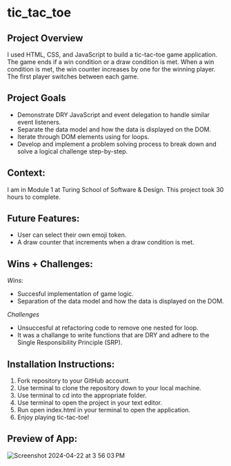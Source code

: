 # tic_tac_toe

## Project Overview
I used HTML, CSS, and JavaScript to build a tic-tac-toe game application. The game ends if a win condition or a draw condition is met. When a win condition is met, the win counter increases by one for the winning player. The first player switches between each game. 

## Project Goals 
- Demonstrate DRY JavaScript and event delegation to handle similar event listeners.
- Separate the data model and how the data is displayed on the DOM.
- Iterate through DOM elements using for loops.
- Develop and implement a problem solving process to break down and solve a logical challenge step-by-step. 

## Context:
I am in Module 1 at Turing School of Software & Design. This project took 30 hours to complete. 

## Future Features:
- User can select their own emoji token. 
- A draw counter that increments when a draw condition is met. 

## Wins + Challenges:
*Wins*:
- Succesful implementation of game logic.
- Separation of the data model and how the data is displayed on the DOM. 

*Challenges*
- Unsuccesful at refactoring code to remove one nested for loop. 
- It was a challange to write functions that are DRY and adhere to the Single Responsibility Principle (SRP). 

## Installation Instructions:
1. Fork repository to your GitHub account.
2. Use terminal to clone the repository down to your local machine.
3. Use terminal to cd into the appropriate folder.
4. Use terminal to open the project in your text editor.
5. Run open index.html in your terminal to open the application. 
6. Enjoy playing tic-tac-toe!

## Preview of App:
![Screenshot 2024-04-22 at 3 56 03 PM](https://github.com/kiewi16/tic_tac_toe/assets/150177522/4fe0824f-68e0-4ac8-87ef-bb86063bf1d3)


